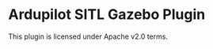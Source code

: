 Ardupilot SITL Gazebo Plugin
============================

This plugin is licensed under Apache v2.0 terms.

[ALv2]: http://www.apache.org/licenses/LICENSE-2.0
